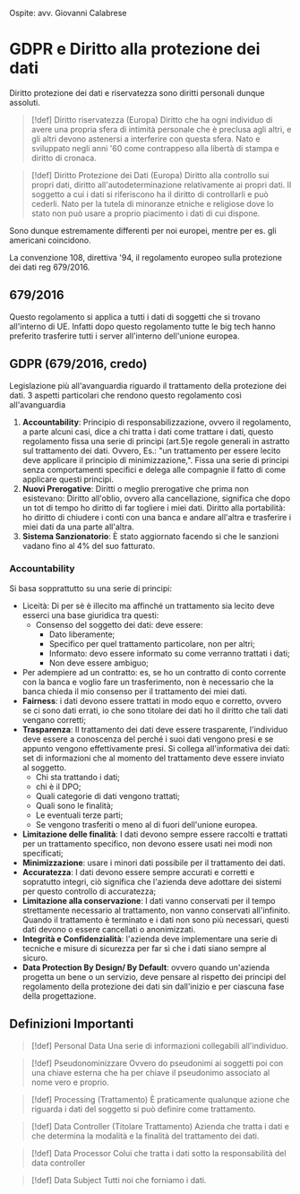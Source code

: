 Ospite: avv. Giovanni Calabrese
# GDPR e Diritto alla protezione dei dati
Diritto protezione dei dati e riservatezza sono diritti personali dunque assoluti.
>[!def] Diritto riservatezza (Europa)
> Diritto che ha ogni individuo di avere una propria sfera di intimità personale che è preclusa agli altri, e gli altri devono astenersi a interferire con questa sfera. Nato e sviluppato negli anni '60 come contrappeso alla libertà di stampa e diritto di cronaca.

>[!def] Diritto Protezione dei Dati (Europa)
> Diritto alla controllo sui propri dati, diritto all'autodeterminazione relativamente ai propri dati.
> Il soggetto a cui i dati si riferiscono ha il diritto di controllarli e può cederli.
> Nato per la tutela di minoranze etniche e religiose dove lo stato non può usare a proprio piacimento i dati di cui dispone.

Sono dunque estremamente differenti per noi europei, mentre per es. gli americani coincidono.

La convenzione 108, direttiva '94, il regolamento europeo sulla protezione dei dati reg 679/2016.
## 679/2016
Questo regolamento si applica a tutti i dati di soggetti che si trovano all'interno di UE.
Infatti dopo questo regolamento tutte le big tech hanno preferito trasferire tutti i server all'interno dell'unione europea.

## GDPR (679/2016, credo)
Legislazione più all'avanguardia riguardo il trattamento della protezione dei dati.
3 aspetti particolari che rendono questo regolamento così all'avanguardia
1. **Accountability**: Principio di responsabilizzazione, ovvero il regolamento, a parte alcuni casi, dice a chi tratta i dati come trattare i dati, questo regolamento fissa una serie di principi (art.5)e regole generali in astratto sul trattamento dei dati. 
   Ovvero, Es.: "un trattamento per essere lecito deve applicare il principio di minimizzazione,". Fissa una serie di principi senza comportamenti specifici e delega alle compagnie il fatto di come applicare questi principi.
2. **Nuovi Prerogative**: Diritti o meglio prerogative che prima non esistevano: 
   Diritto all'oblio, ovvero alla cancellazione, significa che dopo un tot di tempo ho diritto di far togliere i miei dati.
   Diritto alla portabilità: ho diritto di chiudere i conti con una banca e andare all'altra e trasferire i miei dati da una parte all'altra.
3. **Sistema Sanzionatorio**: È stato aggiornato facendo sì che le sanzioni vadano fino al 4% del suo fatturato.
### Accountability
Si basa sopprattutto su una serie di principi:
- Liceità: Di per sè è illecito ma affinché un trattamento sia lecito deve esserci una base giuridica tra questi:
  - Consenso del soggetto dei dati: deve essere:
    - Dato liberamente;
    - Specifico per quel trattamento particolare, non per altri;
    - Informato: devo essere informato su come verranno trattati i dati;
    - Non deve essere ambiguo;
-  Per adempiere ad un contratto: es, se ho un contratto di conto corrente con la banca e voglio fare un trasferimento, non è necessario che la banca chieda il mio consenso per il trattamento dei miei dati.
- **Fairness**:  i dati devono essere trattati in modo equo e corretto, ovvero se ci sono dati errati, io che sono titolare dei dati ho il diritto che tali dati vengano corretti;
- **Trasparenza**: Il trattamento dei dati deve essere trasparente, l'individuo deve essere a conoscenza del perché i suoi dati vengono presi e se appunto vengono effettivamente presi. 
  Si collega all'informativa dei dati: set di informazioni che al momento del trattamento deve essere inviato al soggetto.
  - Chi sta trattando i dati;
  - chi è il DPO;
  - Quali categorie di dati vengono trattati;
  - Quali sono le finalità;
  - Le eventuali terze parti;
  - Se vengono trasferiti o meno al di fuori dell'unione europea.
-  **Limitazione delle finalità**: I dati devono sempre essere raccolti e trattati per un trattamento specifico, non devono essere usati nei modi non specificati;
-  **Minimizzazione**: usare i minori dati possibile per il trattamento dei dati.
- **Accuratezza**: I dati devono essere sempre accurati e corretti e sopratutto integri, ciò significa che l'azienda deve adottare dei sistemi per questo controllo di accuratezza;
- **Limitazione alla conservazione**: I dati vanno conservati per il tempo strettamente necessario al trattamento, non vanno conservati all'infinito.
  Quando il trattamento è terminato e i dati non sono più necessari, questi dati devono o essere cancellati o anonimizzati.
- **Integrità e Confidenzialità**: l'azienda deve implementare una serie di tecniche e misure di sicurezza per far sì che i dati siano sempre al sicuro.
- **Data Protection By Design/ By Default**: ovvero quando un'azienda progetta un bene o un servizio, deve pensare al rispetto dei principi del regolamento della protezione dei dati sin dall'inizio e per ciascuna fase della progettazione.


## Definizioni Importanti

>[!def] Personal Data
>Una serie di informazioni collegabili all'individuo.

>[!def] Pseudonominizzare
>  Ovvero do pseudonimi ai soggetti poi con una chiave esterna che ha per chiave il pseudonimo associato al nome vero e proprio.

>[!def] Processing (Trattamento)
>È praticamente qualunque azione che riguarda i dati del soggetto si può definire come trattamento.

>[!def] Data Controller (Titolare Trattamento)
>Azienda che tratta i dati e che determina la modalità e la finalità del trattamento dei dati.

>[!def] Data Processor
>Colui che tratta i dati sotto la responsabilità del data controller

>[!def] Data Subject
>Tutti noi che forniamo i dati.